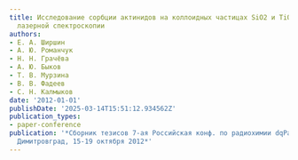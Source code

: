 ```yaml
---
title: Исследование сорбции актинидов на коллоидных частицах SiO2 и TiO2 методами
  лазерной спектроскопии
authors:
- Е. А. Ширшин
- А. Ю. Романчук
- Н. Н. Грачёва
- А. Ю. Быков
- Т. В. Мурзина
- В. В. Фадеев
- С. Н. Калмыков
date: '2012-01-01'
publishDate: '2025-03-14T15:51:12.934562Z'
publication_types:
- paper-conference
publication: '*Сборник тезисов 7-ая Российская конф. по радиохимии dqРадиохимия-2012dq,
  Димитровград, 15-19 октября 2012*'
---
```

